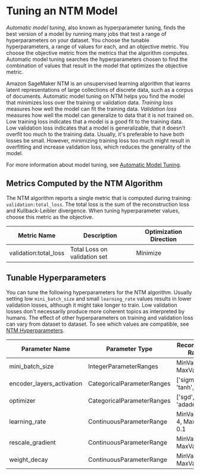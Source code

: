 # Tuning an NTM Model<a name="ntm-tuning"></a>

*Automatic model tuning*, also known as hyperparameter tuning, finds the best version of a model by running many jobs that test a range of hyperparameters on your dataset\. You choose the tunable hyperparameters, a range of values for each, and an objective metric\. You choose the objective metric from the metrics that the algorithm computes\. Automatic model tuning searches the hyperparameters chosen to find the combination of values that result in the model that optimizes the objective metric\.

Amazon SageMaker NTM is an unsupervised learning algorithm that learns latent representations of large collections of discrete data, such as a corpus of documents\. Automatic model tuning on NTM helps you find the model that minimizes loss over the training or validation data\. *Training loss* measures how well the model can fit the training data\. *Validation loss* measures how well the model can generalize to data that it is not trained on\. Low training loss indicates that a model is a good fit to the training data\. Low validation loss indicates that a model is generalizable, that it doesn't overfit too much to the training data\. Usually, it's preferable to have both losses be small\. However, minimizing training loss too much might result in overfitting and increase validation loss, which reduces the generality of the model\. 

For more information about model tuning, see [Automatic Model Tuning](automatic-model-tuning.md)\.

## Metrics Computed by the NTM Algorithm<a name="ntm-metrics"></a>

The NTM algorithm reports a single metric that is computed during training: `validation:total_loss`\. The total loss is the sum of the reconstruction loss and Kullback\-Leibler divergence\. When tuning hyperparameter values, choose this metric as the objective\.


| Metric Name | Description | Optimization Direction | 
| --- | --- | --- | 
| validation:total\_loss |  Total Loss on validation set  |  Minimize  | 

## Tunable Hyperparameters<a name="ntm-tunable-hyperparameters"></a>

You can tune the following hyperparameters for the NTM algorithm\. Usually setting low `mini_batch_size` and small `learning_rate` values results in lower validation losses, although it might take longer to train\. Low validation losses don't necessarily produce more coherent topics as interpreted by humans\. The effect of other hyperparameters on training and validation loss can vary from dataset to dataset\. To see which values are compatible, see [NTM Hyperparameters](ntm_hyperparameters.md)\.


| Parameter Name | Parameter Type | Recommended Ranges | 
| --- | --- | --- | 
| mini\_batch\_size |  IntegerParameterRanges  |  MinValue: 16, MaxValue:2048  | 
| encoder\_layers\_activation |  CategoricalParameterRanges  |  \['sigmoid', 'tanh', 'relu'\]  | 
| optimizer |  CategoricalParameterRanges  |  \['sgd', 'adam', 'adadelta'\]  | 
| learning\_rate |  ContinuousParameterRange  |  MinValue: 1e\-4, MaxValue: 0\.1  | 
| rescale\_gradient |  ContinuousParameterRange  |  MinValue: 0\.1, MaxValue: 1\.0  | 
| weight\_decay |  ContinuousParameterRange  |  MinValue: 0\.0, MaxValue: 1\.0  | 